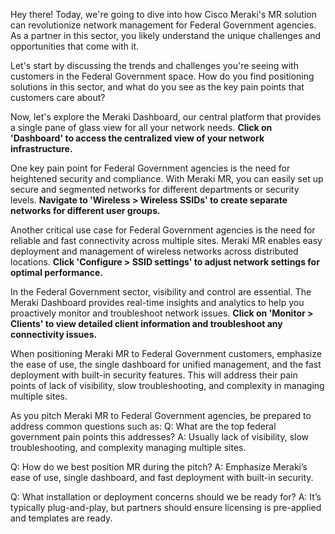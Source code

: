 Hey there! Today, we're going to dive into how Cisco Meraki's MR solution can revolutionize network management for Federal Government agencies. As a partner in this sector, you likely understand the unique challenges and opportunities that come with it. 

Let's start by discussing the trends and challenges you're seeing with customers in the Federal Government space. How do you find positioning solutions in this sector, and what do you see as the key pain points that customers care about?

Now, let's explore the Meraki Dashboard, our central platform that provides a single pane of glass view for all your network needs. **Click on 'Dashboard' to access the centralized view of your network infrastructure.**

One key pain point for Federal Government agencies is the need for heightened security and compliance. With Meraki MR, you can easily set up secure and segmented networks for different departments or security levels. **Navigate to 'Wireless > Wireless SSIDs' to create separate networks for different user groups.**

Another critical use case for Federal Government agencies is the need for reliable and fast connectivity across multiple sites. Meraki MR enables easy deployment and management of wireless networks across distributed locations. **Click 'Configure > SSID settings' to adjust network settings for optimal performance.**

In the Federal Government sector, visibility and control are essential. The Meraki Dashboard provides real-time insights and analytics to help you proactively monitor and troubleshoot network issues. **Click on 'Monitor > Clients' to view detailed client information and troubleshoot any connectivity issues.**

When positioning Meraki MR to Federal Government customers, emphasize the ease of use, the single dashboard for unified management, and the fast deployment with built-in security features. This will address their pain points of lack of visibility, slow troubleshooting, and complexity in managing multiple sites.

As you pitch Meraki MR to Federal Government agencies, be prepared to address common questions such as:
Q: What are the top federal government pain points this addresses?
A: Usually lack of visibility, slow troubleshooting, and complexity managing multiple sites.

Q: How do we best position MR during the pitch?
A: Emphasize Meraki’s ease of use, single dashboard, and fast deployment with built-in security.

Q: What installation or deployment concerns should we be ready for?
A: It’s typically plug-and-play, but partners should ensure licensing is pre-applied and templates are ready.